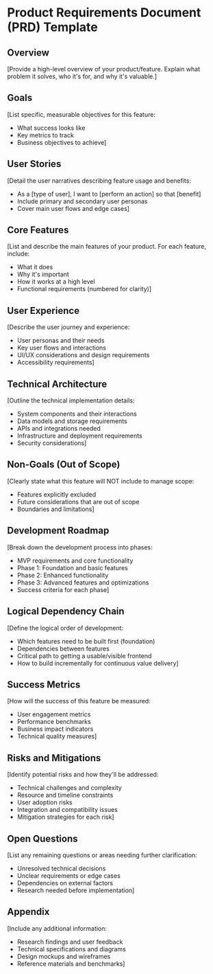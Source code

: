 # Product Requirements Document (PRD) Template

## Overview

[Provide a high-level overview of your product/feature. Explain what problem it solves, who it's for, and why it's valuable.]

## Goals

[List specific, measurable objectives for this feature:

- What success looks like
- Key metrics to track
- Business objectives to achieve]

## User Stories

[Detail the user narratives describing feature usage and benefits:

- As a [type of user], I want to [perform an action] so that [benefit]
- Include primary and secondary user personas
- Cover main user flows and edge cases]

## Core Features

[List and describe the main features of your product. For each feature, include:

- What it does
- Why it's important
- How it works at a high level
- Functional requirements (numbered for clarity)]

## User Experience

[Describe the user journey and experience:

- User personas and their needs
- Key user flows and interactions
- UI/UX considerations and design requirements
- Accessibility requirements]

## Technical Architecture

[Outline the technical implementation details:

- System components and their interactions
- Data models and storage requirements
- APIs and integrations needed
- Infrastructure and deployment requirements
- Security considerations]

## Non-Goals (Out of Scope)

[Clearly state what this feature will NOT include to manage scope:

- Features explicitly excluded
- Future considerations that are out of scope
- Boundaries and limitations]

## Development Roadmap

[Break down the development process into phases:

- MVP requirements and core functionality
- Phase 1: Foundation and basic features
- Phase 2: Enhanced functionality
- Phase 3: Advanced features and optimizations
- Success criteria for each phase]

## Logical Dependency Chain

[Define the logical order of development:

- Which features need to be built first (foundation)
- Dependencies between features
- Critical path to getting a usable/visible frontend
- How to build incrementally for continuous value delivery]

## Success Metrics

[How will the success of this feature be measured:

- User engagement metrics
- Performance benchmarks
- Business impact indicators
- Technical quality measures]

## Risks and Mitigations

[Identify potential risks and how they'll be addressed:

- Technical challenges and complexity
- Resource and timeline constraints
- User adoption risks
- Integration and compatibility issues
- Mitigation strategies for each risk]

## Open Questions

[List any remaining questions or areas needing further clarification:

- Unresolved technical decisions
- Unclear requirements or edge cases
- Dependencies on external factors
- Research needed before implementation]

## Appendix

[Include any additional information:

- Research findings and user feedback
- Technical specifications and diagrams
- Design mockups and wireframes
- Reference materials and benchmarks]
